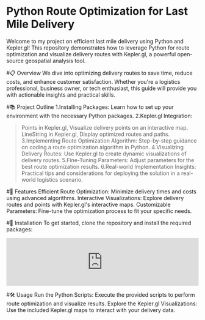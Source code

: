# Python Route Optimization for Last Mile Delivery
Welcome to my project on efficient last mile delivery using Python and Kepler.gl! This repository demonstrates how to leverage Python for route optimization and visualize delivery routes with Kepler.gl, a powerful open-source geospatial analysis tool.

#📋 Overview
We dive into optimizing delivery routes to save time, reduce costs, and enhance customer satisfaction. Whether you're a logistics professional, business owner, or tech enthusiast, this guide will provide you with actionable insights and practical skills.

#📚 Project Outline
1.Installing Packages: Learn how to set up your environment with the necessary Python packages.
2.Kepler.gl Integration:
  >Points in Kepler.gl, Visualize delivery points on an interactive map.
  >LineString in Kepler.gl, Display optimized routes and paths.
3.Implementing Route Optimization Algorithm: Step-by-step guidance on coding a route optimization algorithm in Python.
4.Visualizing Delivery Routes: Use Kepler.gl to create dynamic visualizations of delivery routes.
5.Fine-Tuning Parameters: Adjust parameters for the best route optimization results.
6.Real-world Implementation Insights: Practical tips and considerations for deploying the solution in a real-world logistics scenario.

#🚀 Features
Efficient Route Optimization: Minimize delivery times and costs using advanced algorithms.
Interactive Visualizations: Explore delivery routes and points with Kepler.gl's interactive maps.
Customizable Parameters: Fine-tune the optimization process to fit your specific needs.

#🔧 Installation
To get started, clone the repository and install the required packages:
<iframe src="https://www.thiscodeworks.com/embed/66b112925711440014bef179" style="width: 100%; height: 125px;" frameborder="0"></iframe>

#🛠 Usage
Run the Python Scripts: Execute the provided scripts to perform route optimization and visualize results.
Explore the Kepler.gl Visualizations: Use the included Kepler.gl maps to interact with your delivery data.

